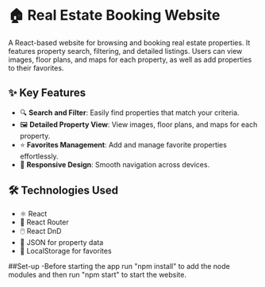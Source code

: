# 🏠 Real Estate Booking Website

A React-based website for browsing and booking real estate properties. It features property search, filtering, and detailed listings. Users can view images, floor plans, and maps for each property, as well as add properties to their favorites.

## ✨ Key Features

- 🔍 **Search and Filter**: Easily find properties that match your criteria.  
- 🖼️ **Detailed Property View**: View images, floor plans, and maps for each property.  
- ⭐ **Favorites Management**: Add and manage favorite properties effortlessly.  
- 📱 **Responsive Design**: Smooth navigation across devices.  

## 🛠️ Technologies Used

- ⚛️ React  
- 🚦 React Router  
- 🖱️ React DnD  
- 📂 JSON for property data  
- 💾 LocalStorage for favorites  

##Set-up
-Before starting the app run "npm install" to add the node modules and then run "npm start" to start the website.
